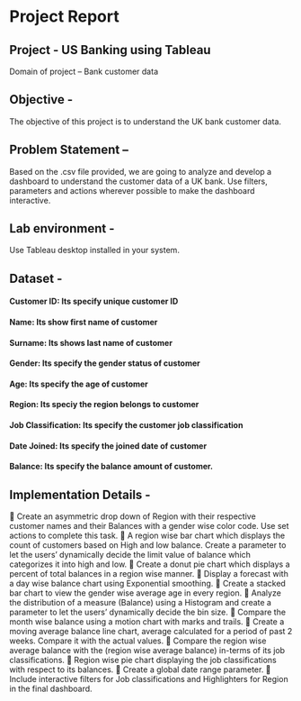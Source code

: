 # Project Report 

## Project - US Banking using Tableau
Domain of project – Bank customer data

## Objective - 
The objective of this project is to understand the UK bank customer data.

## Problem Statement –
Based on the .csv file provided, we are going to analyze and develop a dashboard to
understand the customer data of a UK bank. Use filters, parameters and actions
wherever possible to make the dashboard interactive.

## Lab environment - 
Use Tableau desktop installed in your system.

## Dataset - 

#### Customer ID: Its specify unique customer ID
#### Name: Its show first name of customer
#### Surname: Its shows last name of customer	
#### Gender: Its specify the gender status of customer
#### Age: Its specify the age of customer	
#### Region: Its speciy the  region belongs to customer 
#### Job Classification: Its specify the customer job classification	
#### Date Joined: Its specify the joined date of customer	
#### Balance: Its specify the balance amount of customer.



## Implementation Details - 

 Create an asymmetric drop down of Region with their respective customer names
and their Balances with a gender wise color code. Use set actions to complete this
task.
 A region wise bar chart which displays the count of customers based on High and
low balance. Create a parameter to let the users’ dynamically decide the limit
value of balance which categorizes it into high and low.
 Create a donut pie chart which displays a percent of total balances in a region
wise manner.
 Display a forecast with a day wise balance chart using Exponential smoothing.
 Create a stacked bar chart to view the gender wise average age in every region.
 Analyze the distribution of a measure (Balance) using a Histogram and create a
parameter to let the users’ dynamically decide the bin size.
 Compare the month wise balance using a motion chart with marks and trails.
 Create a moving average balance line chart, average calculated for a period of past
2 weeks. Compare it with the actual values.
 Compare the region wise average balance with the (region wise average balance)
in-terms of its job classifications.
 Region wise pie chart displaying the job classifications with respect to its
balances.
 Create a global date range parameter.
 Include interactive filters for Job classifications and Highlighters for Region in the
final dashboard.
